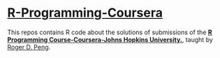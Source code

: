 # [R-Programming-Coursera](https://www.coursera.org/learn/r-programming/)
This repos contains R code about the solutions of submissions of the [**R Programming Course-Coursera-Johns Hopkins University.**](https://www.coursera.org/learn/r-programming/), taught by [Roger D. Peng](http://www.biostat.jhsph.edu/~rpeng/).
